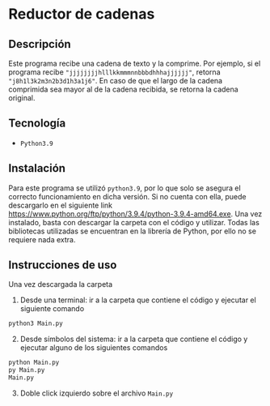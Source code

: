 # Reductor de cadenas

## Descripción
Este programa recibe una cadena de texto y la comprime. Por ejemplo, si el programa recibe `"jjjjjjjjhlllkkmmmnnbbbdhhhajjjjjj"`, retorna `"j8h1l3k2m3n2b3d1h3a1j6"`. En caso de que el largo de la cadena comprimida sea mayor al de la cadena recibida, se retorna la cadena original.

## Tecnología
- `Python3.9`

## Instalación
Para este programa se utilizó `python3.9`, por lo que solo se asegura el correcto funcionamiento en dicha versión. Si no cuenta con ella, puede descargarlo en el siguiente link https://www.python.org/ftp/python/3.9.4/python-3.9.4-amd64.exe. Una vez instalado, basta con descargar la carpeta con el código y utilizar. 
Todas las bibliotecas utilizadas se encuentran en la librería de Python, por ello no se requiere nada extra. 

## Instrucciones de uso
Una vez descargada la carpeta
1. Desde una terminal: ir a la carpeta que contiene el código y ejecutar el siguiente comando
```sh
python3 Main.py
```
2. Desde símbolos del sistema: ir a la carpeta que contiene el código y ejecutar alguno de los siguientes comandos
```sh
python Main.py
py Main.py
Main.py
```
3. Doble click izquierdo sobre el archivo `Main.py`
